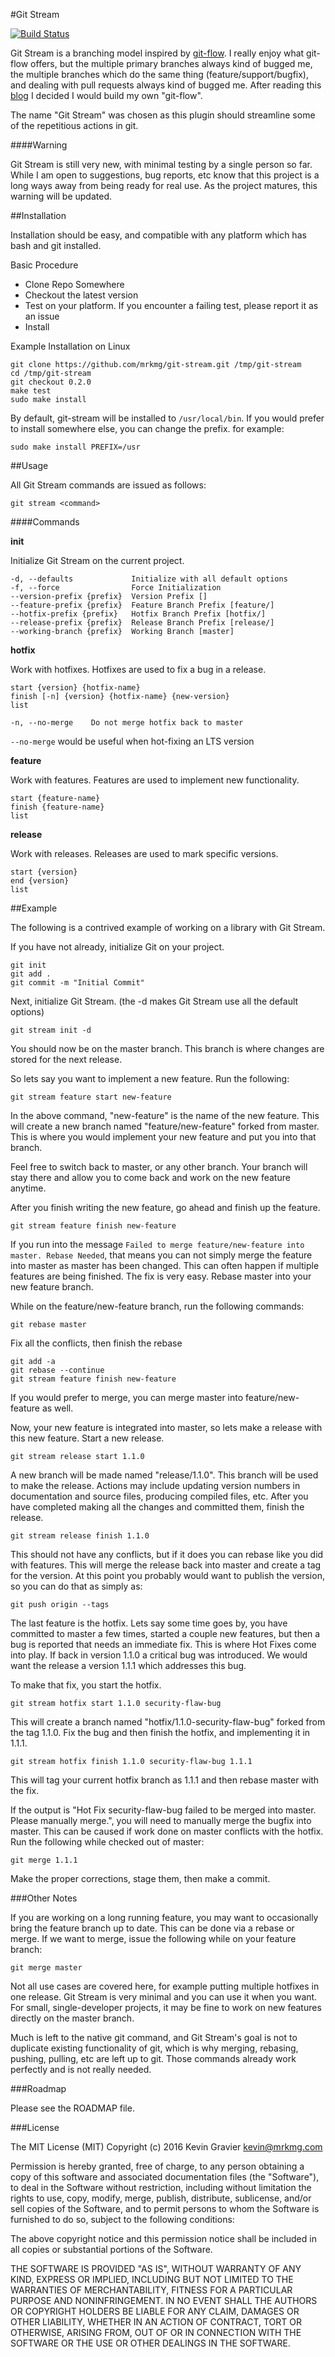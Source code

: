 #Git Stream

[![Build Status](https://travis-ci.org/mrkmg/git-stream.svg?branch=master)](https://travis-ci.org/mrkmg/git-stream)

Git Stream is a branching model inspired by [git-flow](https://github.com/nvie/gitflow). I really enjoy what git-flow offers, but the multiple primary branches always kind of bugged me, the multiple branches which do the same thing (feature/support/bugfix), and dealing with pull requests always kind of bugged me. After reading this [blog](http://endoflineblog.com/gitflow-considered-harmful) I decided I would build my own "git-flow".

The name "Git Stream" was chosen as this plugin should streamline some of the repetitious actions in git.

####Warning

Git Stream is still very new, with minimal testing by a single person so far. While I am open to suggestions, bug reports, etc know that this project is a long ways away from being ready for real use. As the project matures, this warning will be updated.

##Installation

Installation should be easy, and compatible with any platform which has bash and git installed.

Basic Procedure

- Clone Repo Somewhere
- Checkout the latest version
- Test on your platform. If you encounter a failing test, please report it as an issue
- Install

Example Installation on Linux

    git clone https://github.com/mrkmg/git-stream.git /tmp/git-stream
    cd /tmp/git-stream
    git checkout 0.2.0
    make test
    sudo make install

By default, git-stream will be installed to `/usr/local/bin`. If you would prefer to install somewhere else, you can change the prefix. for example:

    sudo make install PREFIX=/usr

##Usage

All Git Stream commands are issued as follows:

    git stream <command>

####Commands

**init**

Initialize Git Stream on the current project.

    -d, --defaults             Initialize with all default options
    -f, --force                Force Initialization
    --version-prefix {prefix}  Version Prefix []
    --feature-prefix {prefix}  Feature Branch Prefix [feature/]
    --hotfix-prefix {prefix}   Hotfix Branch Prefix [hotfix/]
    --release-prefix {prefix}  Release Branch Prefix [release/]
    --working-branch {prefix}  Working Branch [master]

**hotfix**

Work with hotfixes. Hotfixes are used to fix a bug in a release.

    start {version} {hotfix-name}
    finish [-n] {version} {hotfix-name} {new-version}
    list

    -n, --no-merge    Do not merge hotfix back to master

`--no-merge` would be useful when hot-fixing an LTS version

**feature**

Work with features. Features are used to implement new functionality.

    start {feature-name}
    finish {feature-name}
    list


**release**

Work with releases. Releases are used to mark specific versions.

    start {version}
    end {version}
    list


##Example

The following is a contrived example of working on a library with Git Stream.

If you have not already, initialize Git on your project.

    git init
    git add .
    git commit -m "Initial Commit"

Next, initialize Git Stream. (the -d makes Git Stream use all the default options)

    git stream init -d

You should now be on the master branch. This branch is where changes are stored for the next release.

So lets say you want to implement a new feature. Run the following:

    git stream feature start new-feature


In the above command, "new-feature" is the name of the new feature. This will create a new branch named "feature/new-feature" forked from master. This is where you would implement your new feature and put you into that branch.

Feel free to switch back to master, or any other branch. Your branch will stay there and allow you to come back and work on the new feature anytime.

After you finish writing the new feature, go ahead and finish up the feature.

    git stream feature finish new-feature

If you run into the message `Failed to merge feature/new-feature into master. Rebase Needed`, that means you can not simply merge the feature into master as master has been changed. This can often happen if multiple features are being finished. The fix is very easy. Rebase master into your new feature branch.

While on the feature/new-feature branch, run the following commands:

    git rebase master

Fix all the conflicts, then finish the rebase

    git add -a
    git rebase --continue
    git stream feature finish new-feature

If you would prefer to merge, you can merge master into feature/new-feature as well.

Now, your new feature is integrated into master, so lets make a release with this new feature. Start a new release.

    git stream release start 1.1.0

A new branch will be made named "release/1.1.0". This branch will be used to make the release. Actions may include updating version numbers in documentation and source files, producing compiled files, etc. After you have completed making all the changes and committed them, finish the release.

    git stream release finish 1.1.0

This should not have any conflicts, but if it does you can rebase like you did with features. This will merge the release back into master and create a tag for the version. At this point you probably would want to publish the version, so you can do that as simply as:

    git push origin --tags

The last feature is the hotfix. Lets say some time goes by, you have committed to master a few times, started a couple new features, but then a bug is reported that needs an immediate fix. This is where Hot Fixes come into play. If back in version 1.1.0 a critical bug was introduced. We would want the release a version 1.1.1 which addresses this bug.

To make that fix, you start the hotfix.

    git stream hotfix start 1.1.0 security-flaw-bug

This will create a branch named "hotfix/1.1.0-security-flaw-bug" forked from the tag 1.1.0. Fix the bug and then finish the hotfix, and implementing it in 1.1.1.

    git stream hotfix finish 1.1.0 security-flaw-bug 1.1.1

This will tag your current hotfix branch as 1.1.1 and then rebase master with the fix.

If the output is "Hot Fix security-flaw-bug failed to be merged into master. Please manually merge.", you will need to manually merge the bugfix into master. This can be caused if work done on master conflicts with the hotfix. Run the following while checked out of master:

    git merge 1.1.1

Make the proper corrections, stage them, then make a commit.

###Other Notes

If you are working on a long running feature, you may want to occasionally bring the feature branch up to date. This can be done via a rebase or merge. If we want to merge, issue the following while on your feature branch:

    git merge master

Not all use cases are covered here, for example putting multiple hotfixes in one release. Git Stream is very minimal and you can use it when you want. For small, single-developer projects, it may be fine to work on new features directly on the master branch.

Much is left to the native git command, and Git Stream's goal is not to duplicate existing functionality of git, which is why merging, rebasing, pushing, pulling, etc are left up to git. Those commands already work perfectly and is not really needed.

###Roadmap

Please see the ROADMAP file.

###License

The MIT License (MIT)
Copyright (c) 2016 Kevin Gravier <kevin@mrkmg.com>

Permission is hereby granted, free of charge, to any person obtaining a copy of this software and associated documentation files (the "Software"), to deal in the Software without restriction, including without limitation the rights to use, copy, modify, merge, publish, distribute, sublicense, and/or sell copies of the Software, and to permit persons to whom the Software is furnished to do so, subject to the following conditions:

The above copyright notice and this permission notice shall be included in all copies or substantial portions of the Software.

THE SOFTWARE IS PROVIDED "AS IS", WITHOUT WARRANTY OF ANY KIND, EXPRESS OR IMPLIED, INCLUDING BUT NOT LIMITED TO THE WARRANTIES OF MERCHANTABILITY, FITNESS FOR A PARTICULAR PURPOSE AND NONINFRINGEMENT. IN NO EVENT SHALL THE AUTHORS OR COPYRIGHT HOLDERS BE LIABLE FOR ANY CLAIM, DAMAGES OR OTHER LIABILITY, WHETHER IN AN ACTION OF CONTRACT, TORT OR OTHERWISE, ARISING FROM, OUT OF OR IN CONNECTION WITH THE SOFTWARE OR THE USE OR OTHER DEALINGS IN THE SOFTWARE.
